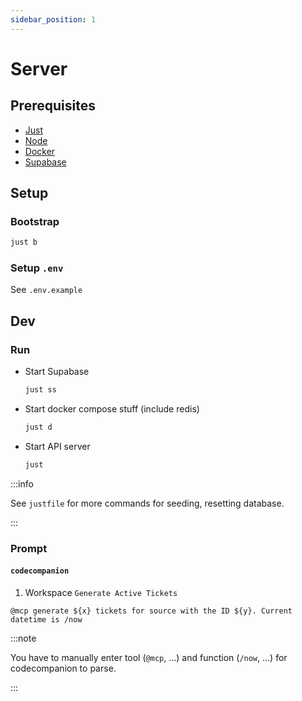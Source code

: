 ```yaml
---
sidebar_position: 1
---
```


# Server

## Prerequisites

- [Just](https://github.com/casey/just)
- [Node](https://nodejs.org/en)
- [Docker](https://www.docker.com/)
- [Supabase](https://supabase.com/docs/guides/local-development)

## Setup

### Bootstrap

```sh
just b
```

### Setup `.env`

See `.env.example`

## Dev

### Run

- Start Supabase
  ```sh
  just ss
  ```
- Start docker compose stuff (include redis)
  ```sh
  just d
  ```
- Start API server
  ```sh
  just
  ```

:::info

See `justfile` for more commands for seeding, resetting database.

:::

### Prompt

#### `codecompanion`

1. Workspace `Generate Active Tickets`

```
@mcp generate ${x} tickets for source with the ID ${y}. Current datetime is /now
```

:::note

You have to manually enter tool (`@mcp`, ...) and function (`/now`, ...) for codecompanion to parse.

:::
